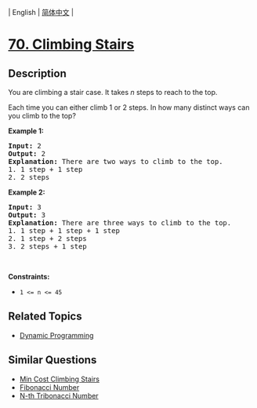 
| English | [简体中文](README.md) |

# [70. Climbing Stairs](https://leetcode-cn.com/problems/climbing-stairs/)

## Description

<p>You are climbing a stair case. It takes <em>n</em> steps to reach to the top.</p>

<p>Each time you can either climb 1 or 2 steps. In how many distinct ways can you climb to the top?</p>

<p><strong>Example 1:</strong></p>

<pre>
<strong>Input:</strong> 2
<strong>Output:</strong> 2
<strong>Explanation:</strong> There are two ways to climb to the top.
1. 1 step + 1 step
2. 2 steps
</pre>

<p><strong>Example 2:</strong></p>

<pre>
<strong>Input:</strong> 3
<strong>Output:</strong> 3
<strong>Explanation:</strong> There are three ways to climb to the top.
1. 1 step + 1 step + 1 step
2. 1 step + 2 steps
3. 2 steps + 1 step
</pre>

<p>&nbsp;</p>
<p><strong>Constraints:</strong></p>

<ul>
	<li><code>1 &lt;= n &lt;= 45</code></li>
</ul>


## Related Topics

- [Dynamic Programming](https://leetcode-cn.com/tag/dynamic-programming)

## Similar Questions

- [Min Cost Climbing Stairs](../min-cost-climbing-stairs/README_EN.md)
- [Fibonacci Number](../fibonacci-number/README_EN.md)
- [N-th Tribonacci Number](../n-th-tribonacci-number/README_EN.md)
